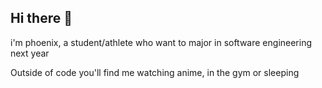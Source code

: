 ## Hi there 👋

i'm phoenix, a student/athlete who want to major in software engineering next year

Outside of code you'll find me watching anime, in the gym or sleeping 
